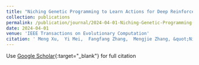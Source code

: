 ```yaml
---
title: "Niching Genetic Programming to Learn Actions for Deep Reinforcement Learning in Dynamic Flexible Scheduling"
collection: publications
permalink: /publication/journal/2024-04-01-Niching-Genetic-Programming-to-Learn-Actions-for-Deep-Reinforcement-Learning-in-Dynamic-Flexible-Scheduling
date: 2024-04-01
venue: 'IEEE Transactions on Evolutionary Computation'
citation: ' Meng Xu,  Yi Mei,  Fangfang Zhang,  Mengjie Zhang, &quot;Niching Genetic Programming to Learn Actions for Deep Reinforcement Learning in Dynamic Flexible Scheduling.&quot; IEEE Transactions on Evolutionary Computation, 2024.'
---
```

Use [Google Scholar](https://scholar.google.com/scholar?q=Niching+Genetic+Programming+to+Learn+Actions+for+Deep+Reinforcement+Learning+in+Dynamic+Flexible+Scheduling){:target="_blank"} for full citation